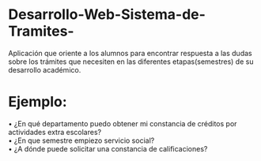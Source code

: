 # Desarrollo-Web-Sistema-de-Tramites-
Aplicación que oriente a los alumnos para encontrar respuesta a las dudas sobre los trámites que necesiten en las diferentes etapas(semestres) de su desarrollo académico.
####
<h1>Ejemplo:</h1> 

•	¿En qué departamento puedo obtener mi constancia de créditos por actividades extra escolares?<br>
•	¿En que semestre empiezo servicio social?<br>
•	¿A dónde puede solicitar una constancia de calificaciones?<br>

